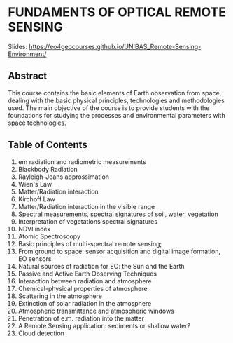 # FUNDAMENTS OF OPTICAL REMOTE SENSING

Slides: https://eo4geocourses.github.io/UNIBAS_Remote-Sensing-Environment/ 

## Abstract
This course contains the basic elements of Earth observation from space, dealing with the basic physical principles, technologies and methodologies used. The main objective of the course is to provide students with the foundations for studying the processes and environmental parameters with space technologies.

## Table of Contents
1) em radiation and radiometric measurements
2) Blackbody Radiation
3) Rayleigh-Jeans approssimation 
4) Wien's Law
5) Matter/Radiation interaction 
6) Kirchoff Law 
7) Matter/Radiation interaction in the visible range
8) Spectral measurements, spectral signatures of soil, water, vegetation
9) Interpretation of vegetations spectral signatures
10) NDVI index 
11) Atomic Spectroscopy
12) Basic principles of multi-spectral remote sensing;
13) From ground to space: sensor acquisition and digital image formation, EO sensors
14) Natural sources of radiation for EO: the Sun and the Earth
15) Passive and Active Earth Observing Techniques
16) Interaction between radiation and atmosphere
17) Chemical-physical properties of atmosphere 
18) Scattering in the atmosphere
19) Extinction of solar radiation in the atmosphere
20) Atmospheric transmittance and atmospheric windows
21) Penetration of e.m. radiation into the matter
22) A Remote Sensing application: sediments or shallow water?
23) Cloud detection</span>
